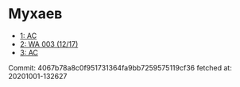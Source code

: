 # Мухаев
- [1: AC](1.md)
- [2: WA 003 (12/17)](2.md)
- [3: AC](3.md)

Commit: 4067b78a8c0f951731364fa9bb7259575119cf36
 fetched at: 20201001-132627
